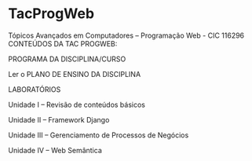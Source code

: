 # TacProgWeb
Tópicos Avançados em Computadores – Programação Web - CIC 116296
CONTEÚDOS DA TAC PROGWEB:

PROGRAMA DA DISCIPLINA/CURSO

Ler o PLANO DE ENSINO DA DISCIPLINA 

LABORATÓRIOS

Unidade I – Revisão de conteúdos básicos

Unidade II – Framework Django

Unidade III – Gerenciamento de Processos de Negócios

Unidade IV – Web Semântica

